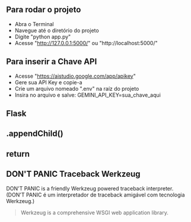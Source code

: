 ## Para rodar o projeto
- Abra o Terminal
- Navegue até o diretório do projeto
- Digite "python app.py"
- Acesse "http://127.0.0.1:5000/" ou "http://localhost:5000/"

## Para inserir a Chave API
- Acesse "https://aistudio.google.com/app/apikey"
- Gere sua API Key e copie-a
- Crie um arquivo nomeado ".env" na raíz do projeto
- Insira no arquivo e salve: GEMINI_API_KEY=sua_chave_aqui

## Flask

## .appendChild()

## return

## 

## 

## 

## 

## 

## 

## 

## 

## 

## 

## 

## 

## 

## 

## DON'T PANIC Traceback Werkzeug
DON'T PANIC is a friendly Werkzeug powered traceback interpreter. 
(DON'T PANIC é um interpretador de traceback amigável com tecnologia Werkzeug.)
> Werkzeug is a comprehensive WSGI web application library.


## 